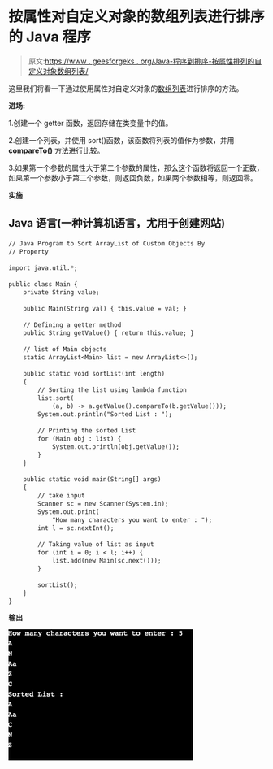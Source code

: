 # 按属性对自定义对象的数组列表进行排序的 Java 程序

> 原文:[https://www . geesforgeks . org/Java-程序到排序-按属性排列的自定义对象数组列表/](https://www.geeksforgeeks.org/java-program-to-sort-arraylist-of-custom-objects-by-property/)

这里我们将看一下通过使用属性对自定义对象的[数组列表](https://www.geeksforgeeks.org/arraylist-in-java/)进行排序的方法。

**进场:**

1.创建一个 getter 函数，返回存储在类变量中的值。

2.创建一个列表，并使用 sort()函数，该函数将列表的值作为参数，并用 **compareTo()** 方法进行比较。

3.如果第一个参数的属性大于第二个参数的属性，那么这个函数将返回一个正数，如果第一个参数小于第二个参数，则返回负数，如果两个参数相等，则返回零。

**实施**

## Java 语言(一种计算机语言，尤用于创建网站)

```
// Java Program to Sort ArrayList of Custom Objects By
// Property

import java.util.*;

public class Main {
    private String value;

    public Main(String val) { this.value = val; }

    // Defining a getter method
    public String getValue() { return this.value; }

    // list of Main objects
    static ArrayList<Main> list = new ArrayList<>();

    public static void sortList(int length)
    {
        // Sorting the list using lambda function
        list.sort(
            (a, b) -> a.getValue().compareTo(b.getValue()));
        System.out.println("Sorted List : ");

        // Printing the sorted List
        for (Main obj : list) {
            System.out.println(obj.getValue());
        }
    }

    public static void main(String[] args)
    {
        // take input
        Scanner sc = new Scanner(System.in);
        System.out.print(
            "How many characters you want to enter : ");
        int l = sc.nextInt();

        // Taking value of list as input
        for (int i = 0; i < l; i++) {
            list.add(new Main(sc.next()));
        }

        sortList();
    }
}
```

**输出**

![Output of the program](img/5794321a89eaea37d729faa78409835e.png)